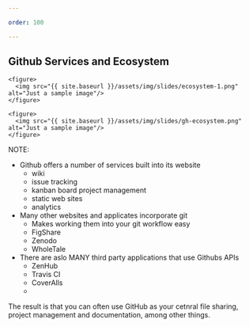 ```yaml
---

order: 100

---
```


## Github Services and Ecosystem

<div class="row">
  <div class="two-col left">

  
    <figure>
      <img src="{{ site.baseurl }}/assets/img/slides/ecosystem-1.png" alt="Just a sample image"/>
    </figure>
  
  </div>
  
  <div class="two-col right">
  
    <figure>
      <img src="{{ site.baseurl }}/assets/img/slides/gh-ecosystem.png" alt="Just a sample image"/>
    </figure>
  
  </div>
</div>

NOTE: 

- Github offers a number of services built into its website
  - wiki
  - issue tracking
  - kanban board project management
  - static web sites
  - analytics
- Many other websites and applicates incorporate git
  - Makes working them into your git workflow easy
  - FigShare
  - Zenodo
  - WholeTale
- There are aslo MANY third party applications that use Githubs APIs
  - ZenHub
  - Travis CI
  - CoverAlls
  - 
The result is that you can often use GitHub as your cetnral file sharing, project management and 
documentation, among other things.
